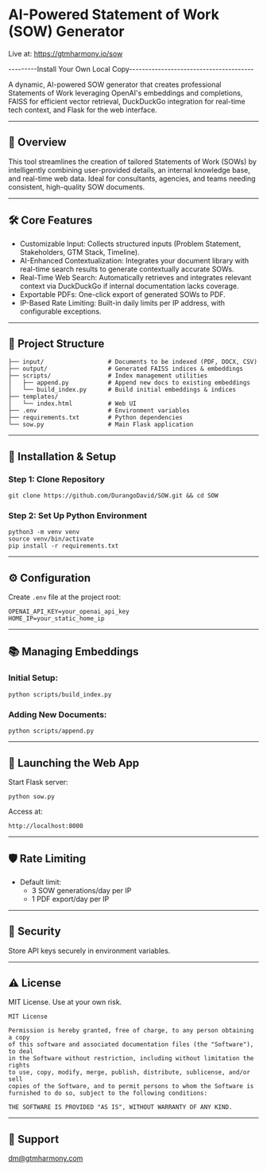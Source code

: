 
# AI-Powered Statement of Work (SOW) Generator

Live at: https://gtmharmony.io/sow

---------Install Your Own Local Copy---------------------------------------

A dynamic, AI-powered SOW generator that creates professional Statements of Work leveraging OpenAI's embeddings and completions, FAISS for efficient vector retrieval, DuckDuckGo integration for real-time tech context, and Flask for the web interface.

---

## 🚀 Overview

This tool streamlines the creation of tailored Statements of Work (SOWs) by intelligently combining user-provided details, an internal knowledge base, and real-time web data. Ideal for consultants, agencies, and teams needing consistent, high-quality SOW documents.

---

## 🛠️ Core Features

- Customizable Input: Collects structured inputs (Problem Statement, Stakeholders, GTM Stack, Timeline).
- AI-Enhanced Contextualization: Integrates your document library with real-time search results to generate contextually accurate SOWs.
- Real-Time Web Search: Automatically retrieves and integrates relevant context via DuckDuckGo if internal documentation lacks coverage.
- Exportable PDFs: One-click export of generated SOWs to PDF.
- IP-Based Rate Limiting: Built-in daily limits per IP address, with configurable exceptions.

---

## 📁 Project Structure

```
├── input/                  # Documents to be indexed (PDF, DOCX, CSV)
├── output/                 # Generated FAISS indices & embeddings
├── scripts/                # Index management utilities
│   ├── append.py           # Append new docs to existing embeddings
│   └── build_index.py      # Build initial embeddings & indices
├── templates/
│   └── index.html          # Web UI
├── .env                    # Environment variables
├── requirements.txt        # Python dependencies
└── sow.py                  # Main Flask application
```

---

## 🔧 Installation & Setup

### Step 1: Clone Repository

```
git clone https://github.com/DurangoDavid/SOW.git && cd SOW
```

### Step 2: Set Up Python Environment

```
python3 -m venv venv
source venv/bin/activate
pip install -r requirements.txt
```

---

## ⚙️ Configuration

Create `.env` file at the project root:

```
OPENAI_API_KEY=your_openai_api_key
HOME_IP=your_static_home_ip
```

---

## 📚 Managing Embeddings

### Initial Setup:

```
python scripts/build_index.py
```

### Adding New Documents:

```
python scripts/append.py
```

---

## 🚀 Launching the Web App

Start Flask server:

```
python sow.py
```

Access at:

```
http://localhost:8000
```

---

## 🛡️ Rate Limiting

- Default limit:
  - 3 SOW generations/day per IP
  - 1 PDF export/day per IP

---

## 🔑 Security

Store API keys securely in environment variables.

---

## ⚠️ License

MIT License. Use at your own risk.

```
MIT License

Permission is hereby granted, free of charge, to any person obtaining a copy
of this software and associated documentation files (the "Software"), to deal
in the Software without restriction, including without limitation the rights
to use, copy, modify, merge, publish, distribute, sublicense, and/or sell
copies of the Software, and to permit persons to whom the Software is
furnished to do so, subject to the following conditions:

THE SOFTWARE IS PROVIDED "AS IS", WITHOUT WARRANTY OF ANY KIND.
```

---

## 📧 Support

[dm@gtmharmony.com](mailto:dm@gtmharmony.com)

